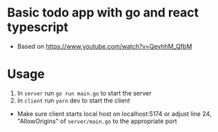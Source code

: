 # Basic todo app with go and react typescript

- Based on https://www.youtube.com/watch?v=QevhhM_QfbM

# Usage

1. In ``server`` run ``go run main.go`` to start the server
2. In ``client`` run ``yarn`` dev to start the client
  - Make sure client starts local host on localhost:5174 or adjust line 24, "AllowOrigins" of ```server/main.go``` to the appropriate port 
